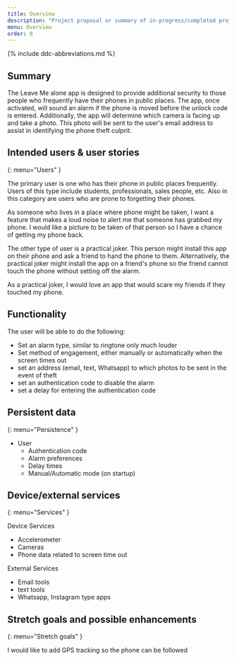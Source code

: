 ```yaml
---
title: Overview
description: "Project proposal or summary of in-progress/completed project."
menu: Overview
order: 0
---
```


{% include ddc-abbreviations.md %}

## Summary

The Leave Me alone app is designed to provide additional security to those people who frequently 
have their phones in public places. The app, once activated, will sound an alarm if the phone is 
moved before the unlock code is entered.  Additionally, the app will determine which camera is 
facing up and take a photo.  This photo will be sent to the user's email address to assist in 
identifying the phone theft culprit.

## Intended users & user stories
{: menu="Users" }

The primary user is one who has their phone in public places frequently.  Users of this type include 
students, professionals, sales people, etc.  Also in this category are users who are prone to 
forgetting their phones.

As someone who lives in a place where phone might be taken, I want a feature that makes a loud noise 
to alert me that someone has grabbed my phone.  I would like a picture to be taken of that person
so I have a chance of getting my phone back.

The other type of user is a practical joker.  This person might install this app on their phone and 
ask a friend to hand the phone to them.  Alternatively, the practical joker might install the app
on a friend's phone so the friend cannot touch the phone without setting off the alarm.

As a practical joker, I would love an app that would scare my friends if they touched my phone.

## Functionality

The user will be able to do the following:
  * Set an alarm type, similar to ringtone only much louder
  * Set method of engagement, either manually or automatically when the screen times out
  * set an address (email, text, Whatsapp) to which photos to be sent in the event of theft
  * set an authentication code to disable the alarm
  * set a delay for entering the authentication code

## Persistent data
{: menu="Persistence" }

* User
    * Authentication code
    * Alarm preferences
    * Delay times
    * Manual/Automatic mode (on startup)
    
## Device/external services
{: menu="Services" }

Device Services
  * Accelerometer
  * Cameras
  * Phone data related to screen time out

External Services
  * Email tools
  * text tools
  * Whatsapp, Instagram type apps

## Stretch goals and possible enhancements 
{: menu="Stretch goals" }

I would like to add GPS tracking so the phone can be followed


